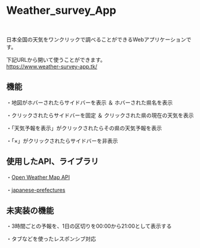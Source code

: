 # Weather_survey_App
<br>

日本全国の天気をワンクリックで調べることができるWebアプリケーションです。

下記URLから開いて使うことができます。<br>https://www.weather-survey-app.tk/

## 機能

・地図がホバーされたらサイドバーを表示 ＆ ホバーされた県名を表示

・クリックされたらサイドバーを固定 ＆ クリックされた県の現在の天気を表示

・「天気予報を表示」がクリックされたらその県の天気予報を表示

・「×」がクリックされたらサイドバーを非表示


## 使用したAPI、ライブラリ

・[Open Weather Map API](https://openweathermap.org/api)

・[japanese-prefectures](https://github.com/geolonia/japanese-prefectures)

## 未実装の機能

・3時間ごとの予報を、1日の区切りを00:00から21:00として表示する

・タブなどを使ったレスポンシブ対応

